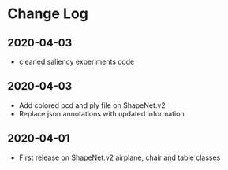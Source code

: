 # Change Log

## 2020-04-03
- cleaned saliency experiments code

## 2020-04-03

- Add colored pcd and ply file on ShapeNet.v2
- Replace json annotations with updated information

## 2020-04-01

- First release on ShapeNet.v2 airplane, chair and table classes